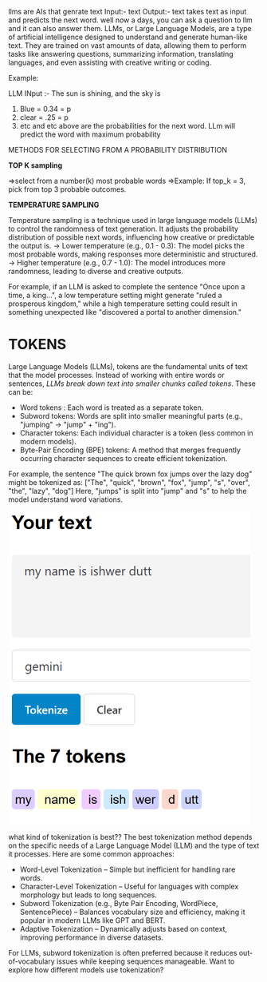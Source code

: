 llms are AIs that genrate text
Input:- text
Output:- text
takes text as input and predicts the next word.
well now a days, you can ask a question to llm and it can also answer them.
LLMs, or Large Language Models, are a type of artificial intelligence designed to understand and generate human-like text. They are trained on vast amounts of data, allowing them to perform tasks like answering questions, summarizing information, translating languages, and even assisting with creative writing or coding.


Example:

LLM INput :- The sun is shining, and the sky is

1. Blue = 0.34 = p
2. clear = .25 = p 
3. etc and etc
above are the probabilities for the next word.
LLm will predict the word with maximum probability

METHODS FOR SELECTING FROM A PROBABILITY DISTRIBUTION

**TOP K sampling**

=>select from a number(k) most probable words
=>Example: If top_k = 3, pick from top 3 probable outcomes.


**TEMPERATURE SAMPLING**


Temperature sampling is a technique used in large language models (LLMs) to control the randomness of text generation. It adjusts the probability distribution of possible next words, influencing how creative or predictable the output is.
-> Lower temperature (e.g., 0.1 - 0.3): The model picks the most probable words, making responses more deterministic and structured.
-> Higher temperature (e.g., 0.7 - 1.0): The model introduces more randomness, leading to diverse and creative outputs.

For example, if an LLM is asked to complete the sentence "Once upon a time, a king...", a low temperature setting might generate "ruled a prosperous kingdom," while a high temperature setting could result in something unexpected like "discovered a portal to another dimension."

# TOKENS

Large Language Models (LLMs), tokens are the fundamental units of text that the model processes. Instead of working with entire words or sentences, *LLMs break down text into smaller chunks called tokens*. These can be:
- Word tokens : Each word is treated as a separate token.
- Subword tokens: Words are split into smaller meaningful parts (e.g., "jumping" → "jump" + "ing").
- Character tokens: Each individual character is a token (less common in modern models).
- Byte-Pair Encoding (BPE) tokens: A method that merges frequently occurring character sequences to create efficient tokenization.

For example, the sentence "The quick brown fox jumps over the lazy dog" might be tokenized as: ["The", "quick", "brown", "fox", "jump", "s", "over", "the", "lazy", "dog"] Here, "jumps" is split into "jump" and "s" to help the model understand word variations.

![tokens example](image.png)

what kind of tokenization is best??
The best tokenization method depends on the specific needs of a Large Language Model (LLM) and the type of text it processes. Here are some common approaches:
- Word-Level Tokenization – Simple but inefficient for handling rare words.
- Character-Level Tokenization – Useful for languages with complex morphology but leads to long sequences.
- Subword Tokenization (e.g., Byte Pair Encoding, WordPiece, SentencePiece) – Balances vocabulary size and efficiency, making it popular in modern LLMs like GPT and BERT.
- Adaptive Tokenization – Dynamically adjusts based on context, improving performance in diverse datasets.

For LLMs, subword tokenization is often preferred because it reduces out-of-vocabulary issues while keeping sequences manageable. Want to explore how different models use tokenization? 
